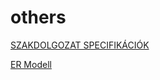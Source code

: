 # others
[SZAKDOLGOZAT SPECIFIKÁCIÓK](https://docs.google.com/document/d/1Ibcoaor3F0-H3HoQ__S_1-TJu3bi8KkvZY6Q2pAjAks/edit?usp=sharing)

[ER Modell](https://viewer.diagrams.net/?tags=%7B%7D&highlight=0000ff&edit=_blank&layers=1&nav=1#R7V1dd9o4E%2F41XJpjSf68TCDZ9m3a5G232%2FZqjwEV3NiIGpOE%2FvqVsQy2JIwC%2FiJJzmnBsrDlmXlmRqMZuYcG4dNfkbeYfSQTHPSgPnnqoWEPQmhaFv1IWtZpCwCmnrZMI3%2FC2nYNX%2Fw%2FmDVm3Vb%2BBC8LHWNCgthfFBvHZD7H47jQ5kUReSx2%2B0mC4l0X3pTdUd81fBl7ARa6ffMn8SxtdaC9a3%2BH%2FeksuzOw3PRM6GWd2YWXM29CHnNN6KqHBhEhcfotfBrgIKFeRpf0d9d7zm4HFuF5rPKDmwsX38Tjkb%2F6393DzejvMPx0qwGHDS5eZ0%2BMJ5QA7HBO5vTjkg59kRwyIpOItkVkNZ%2Fg5No6PSJRPCNTMveCG0IWtBHQxl84jteMpd4qJrRpFocBOxt4IxxceuP76eZSAxIk1x1O8E9vFcTJXeOI3GOx%2FSeZx9de6AeJTL3DwQOO%2FbHHTrDbAcCOxZ%2Fj%2BeQiEYzd49GWaz8I2KOIdGWkXpJVNMZlxGTy6UVTHJf1Q2nHhNK5OzC2%2FYVJiONoTTtEOPBi%2F6Eoih6T6Om2347p9Avj%2BzNkYCugzcsAJXG0%2Fp78vm9mhz%2Fy54ZP7OLp0ZodvWLZgd2SHdi%2B7IC85OQE6U12uH5ut0QHtS86b2pHVe3oVcsO%2B%2Bkd8emYoc48Rs1yzL6%2B%2B7OZkDD3UbONvpv7c9ziDdLnYNfk5HM7SCWRffxk%2FQuuP97e3t5%2FJfrlCGsLoonO0umi%2BOTH33PfczqMHu3kMDlY54Xye%2F5ATfM1KkZXdx7Uwo8frJEWX38lo88%2F7r5qVlsaSMpOAOrjp963zTxLDzC0nDE5fQWBVWS6S%2FXoIbbTozsc%2BZRqOKqD13LqVu7l7lEZtg76BnRMG6T%2FcyrD0hvVEcBWMWv16A1FrdEH0CkKkYPcY4SoUYUip3ZrGqVs2A9esGJ36kFr6wEUpML6vSLZCW25YfMF7QDQ4mlDuew8%2FTZNPr8ucbTMrkYHl14wPXdAjT3O%2FBh%2FWXgbij9G3qIoSnu59ICjGD%2BVkjXDoJOhjKEO2dQabRoed1EToLNOs1zExNBP54VUNJRmJtXp%2B2fZ7y1srj6H3nxdpvBdFxaxipyjsKqERanRVvURjYb0PUJFWYO1Kfiyx6wD47fRpMsgN0GR8NlhHuJQAnHeAlembs36WHEXkclqHHeWGRwroEzdNsuLTkQR4YuYz%2B8mEepziON9LRN2TMGbutXXbcMG0HQMF3IxAGBSNkPXcQzHtizXce3iDdLnrU39u4LOSTyzu1nCRwEAQeAvlrgZ7Qx0Tidookpwa3LASmNGOVK9X15MQn%2FeLqFcyNHJFu1Ys4SCUpm6%2FuSFLcuU6xZJZbUtUmivxV%2FlJ0rvhzm7vdprtBulpaNz3hOQGe1GyWl1YPVG71uIi0boYDvlec4Mp6vW%2FHjLbNiKltms2jKfJFbZsHMoZe50%2BxrN4HQ%2FQFLXWRapMGuDYXsrYS8QM855YsY5bNkYiLpp3DiXqn1UZdOaMopuAi5dpKeJeGdB0Uc169JRxpuOqkxHZUGYumfSW8A1FBq1xBkf01l3kT%2FGy1YxxauoTlh%2B6w1V1aFKdaGiW5Y%2FG7YImiFejiN%2FEfuk3YgJcHno6MrxZnPbs3rCtZe7fMYJZHtWHJcUNTEHzE1bNdA8z4msLdqzN31dnb5WFYqspKIjUmGJ4Y2POFj797Tt3ovxtDdAvUsU%2BcnnBRh56TPG5A%2Ftgq4FCYpmJBytlodV%2BYmcrMIScLMSKM5KAJJYAacCB0qem6BkA2rJtsq%2BH8y2gjaXsqcbR8U3VVR0jWh1RbTKWWJ3C63igl1lSQKDBO0k8rFymoACwvNArgCy3GIXtNpPFbC7kfnvFpYdQF%2BHHVx2QC0YZlt1ItUxw2yLMykh4scgu%2B5g0M8sABVJ1lqbDU44LzXktx9T7ZpY21TEXeWJOKfBTkzD28TVhxRqxwPqRE5WgEfN5OMeliyr2W5yxd5pL2CYM512Ieixs5NtBD06C2brPMFsycE8IGGI2arBueLZ4BPkbNCHqmUKdm1xTEcsQ2sd0%2B0GMjuLackc%2BBwwLU6BN5j%2Bm8RecN6I5pxmeU5dXRZaWnakNLdtqWz40CKAEjJOqhFqLb5fNuocLv5JY7bL9CMK2CG5F7iqHLWtQs63k7yt5VJduq4t8goF2n0SaEQfLy4Swwv86TyxYpQYSQTlMiEC1RrBBTsR%2BpNJsIEIXvp%2FvNHmUolsLpKkhc1DmJc9c5hci6JiydSMYHEY0H5S4eaaquAHcot6xxDj4LIwOKqLGWJa9CtiBufVSdM6GuWGWCEoengvlRt2ERgQtcwLMTbxepDB8cJqWUllOH0B26dU7j91PlhQNuo6ltY%2B%2BMmA6T86z9w4Ye6iNzB7LtisoCvW5J7Pwrpm2dw6nXJyol0XXsWM9NejOoVad0mNYLPK81X72yYqmrKWnQpJGeLr8fA0m1NVqG1oiPlY2Spv6%2FVmgKs3Q2ajSeelG3Nx5cZXoeefEA2sQrIcvjLbEUVLSitUSXS%2BdIcpvuDfW7ZbzqDZXImQZlnKqxnV0OvD%2B3Dh%2Fx79mg%2F8y9Gv8T%2FImc8l2y7VttMrbGTDQ%2BlTdj7eWTZqsdJg4M0v8WZNgPKpTamGXJG8JjEuW51atbaE376jf71rAw%2B%2FwQ8%2F8G88Ct41Fc8%2FdgsbNRHn5O%2BgzEspARVlvikRLxskp61vqnAEBCmWkHG%2Funb53OkGKzqllDKbFuxnJY00KNeGolwbbcq1GFPO9jk5VqgrWb49DROmXpzWycvG61q%2BldK5od1ba0JFIT1iG6SU13FVgh1J3HL%2FSmtb2KkxTJnu2DjEMZ071blX4Gk4g9zurHRS02gVgJQrZx5ePJEjvJ8rL6mtK44iZQhQyvc%2BWfdVl8JViQaTpHTtVyJtabD9NUzFrUwmG0VUdW1DBzwFIXVzW5PeTOKmHDANudDPLj7sGMQy3tWOMfZTfj9RaBl93TUhctL%2FQVGUYH27pJSSQwzDnLk7j%2FgtVqCpvg18jTBVqpl4aXYte7lJtw1bNso8Fj7vdgw6bziIscwOgKHZ15NkpulZBfOmtX3DASuY1w9V5lYBvpLXJlSDSEkAtYOIFCOolWze2QFACvsYdQKQze5gcRQgHd3OA1KjiDz00qmzACQ6C0CKy%2FUMkP9fefPYj9fnDUq%2BtGG7lNfEm4Pka0hKr7J4cQ7jWURCgBgKydawO1GheiIY%2BDDHdm6aBwOoZv2bHu7ePp5ObncvcUdX%2FwE%3D)
